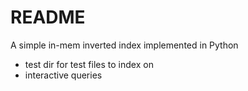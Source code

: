 # README

A simple in-mem inverted index implemented in Python
* test dir for test files to index on
* interactive queries
